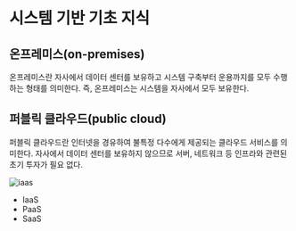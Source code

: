 # 시스템 기반 기초 지식

## 온프레미스(on-premises)

온프레미스란 자사에서 데이터 센터를 보유하고 시스템 구축부터 운용까지를 모두 수행하는 형태를 의미한다. 즉, 온프레미스는 시스템을 자사에서 모두 보유한다.

## 퍼블릭 클라우드(public cloud)

퍼블릭 클라우드란 인터넷을 경유하여 불특정 다수에게 제공되는 클라우드 서비스를 의미한다. 자사에서 데이터 센터를 보유하지 않으므로 서버, 네트워크 등 인프라와 관련된 초기 투자가 필요 없다.

![iaas](/image/iaas.png)

- IaaS
- PaaS
- SaaS
